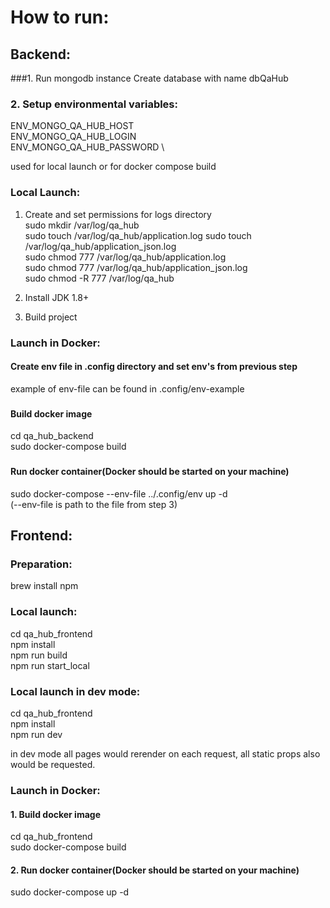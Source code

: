 # How to run:

##
## Backend:
###1. Run mongodb instance
Create database with name dbQaHub

####
### 2. Setup environmental variables:
ENV_MONGO_QA_HUB_HOST  \
ENV_MONGO_QA_HUB_LOGIN  \
ENV_MONGO_QA_HUB_PASSWORD \

used for local launch or for docker compose build

### Local Launch:
1. Create and set permissions for logs directory \
sudo mkdir /var/log/qa_hub \
sudo touch /var/log/qa_hub/application.log
sudo touch /var/log/qa_hub/application_json.log \
sudo chmod 777 /var/log/qa_hub/application.log \
sudo chmod 777 /var/log/qa_hub/application_json.log \
sudo chmod -R 777 /var/log/qa_hub

2. Install JDK 1.8+
3. Build project

### Launch in Docker:
#### Create env file in .config directory and set env's from previous step
example of env-file can be found in .config/env-example

###
#### Build docker image
cd qa_hub_backend \
sudo docker-compose build

###
#### Run docker container(Docker should be started on your machine)
sudo docker-compose --env-file ../.config/env up -d \
(--env-file is path to the file from step 3)

## Frontend:
####
### Preparation:
brew install npm

### Local launch: 
cd qa_hub_frontend \
npm install \
npm run build \
npm run start_local

### Local launch in dev mode:
cd qa_hub_frontend \
npm install \
npm run dev

in dev mode all pages would rerender on each request, all static props also would be requested.

### Launch in Docker:
#### 1. Build docker image
cd qa_hub_frontend \
sudo docker-compose build

#### 2. Run docker container(Docker should be started on your machine)
sudo docker-compose up -d